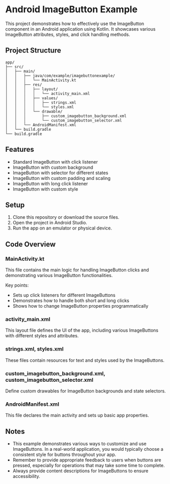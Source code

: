 # Android ImageButton Example

This project demonstrates how to effectively use the ImageButton component in an Android application using Kotlin. It showcases various ImageButton attributes, styles, and click handling methods.

## Project Structure

```
app/
├── src/
│   ├── main/
│   │   ├── java/com/example/imagebuttonexample/
│   │   │   └── MainActivity.kt
│   │   ├── res/
│   │   │   ├── layout/
│   │   │   │   └── activity_main.xml
│   │   │   ├── values/
│   │   │   │   ├── strings.xml
│   │   │   │   └── styles.xml
│   │   │   └── drawable/
│   │   │       ├── custom_imagebutton_background.xml
│   │   │       └── custom_imagebutton_selector.xml
│   │   └── AndroidManifest.xml
│   └── build.gradle
└── build.gradle
```

## Features

- Standard ImageButton with click listener
- ImageButton with custom background
- ImageButton with selector for different states
- ImageButton with custom padding and scaling
- ImageButton with long click listener
- ImageButton with custom style

## Setup

1. Clone this repository or download the source files.
2. Open the project in Android Studio.
3. Run the app on an emulator or physical device.

## Code Overview

### MainActivity.kt

This file contains the main logic for handling ImageButton clicks and demonstrating various ImageButton functionalities.

Key points:
- Sets up click listeners for different ImageButtons
- Demonstrates how to handle both short and long clicks
- Shows how to change ImageButton properties programmatically

### activity_main.xml

This layout file defines the UI of the app, including various ImageButtons with different styles and attributes.

### strings.xml, styles.xml

These files contain resources for text and styles used by the ImageButtons.

### custom_imagebutton_background.xml, custom_imagebutton_selector.xml

Define custom drawables for ImageButton backgrounds and state selectors.

### AndroidManifest.xml

This file declares the main activity and sets up basic app properties.

## Notes

- This example demonstrates various ways to customize and use ImageButtons. In a real-world application, you would typically choose a consistent style for buttons throughout your app.
- Remember to provide appropriate feedback to users when buttons are pressed, especially for operations that may take some time to complete.
- Always provide content descriptions for ImageButtons to ensure accessibility.

